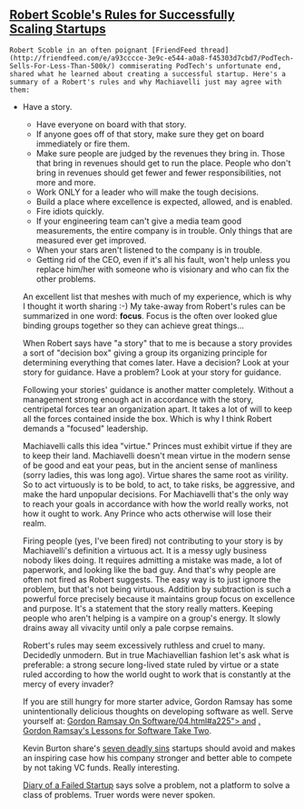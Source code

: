## [Robert Scoble's Rules for Successfully Scaling Startups](/blog/2008/7/18/robert-scobles-rules-for-successfully-scaling-startups.html)

    

    Robert Scoble in an often poignant [FriendFeed thread](http://friendfeed.com/e/a93cccce-3e9c-e544-a0a8-f45303d7cbd7/PodTech-Sells-For-Less-Than-500k/) commiserating PodTech's unfortunate end, shared what he learned about creating a successful startup. Here's a summary of a Robert's rules and why Machiavelli just may agree with them:  

*   Have a story.  
    *   Have everyone on board with that story.  
    *   If anyone goes off of that story, make sure they get on board immediately or fire them.  
    *   Make sure people are judged by the revenues they bring in. Those that bring in revenues should get to run the place. People who don't bring in revenues should get fewer and fewer responsibilities, not more and more.  
    *   Work ONLY for a leader who will make the tough decisions.  
    *   Build a place where excellence is expected, allowed, and is enabled.  
    *   Fire idiots quickly.  
    *   If your engineering team can't give a media team good measurements, the entire company is in trouble. Only things that are measured ever get improved.  
    *   When your stars aren't listened to the company is in trouble.  
    *   Getting rid of the CEO, even if it's all his fault, won't help unless you replace him/her with someone who is visionary and who can fix the other problems.  

    An excellent list that meshes with much of my experience, which is why I thought it worth sharing :-) My take-away from Robert's rules can be summarized in one word: **focus**. Focus is the often over looked glue binding groups together so they can achieve great things...  

    When Robert says have "a story" that to me is because a story provides a sort of "decision box" giving a group its organizing principle for determining everything that comes later. Have a decision? Look at your story for guidance. Have a problem? Look at your story for guidance.  

    Following your stories' guidance is another matter completely. Without a management strong enough act in accordance with the story, centripetal forces tear an organization apart. It takes a lot of will to keep all the forces contained inside the box. Which is why I think Robert demands a "focused" leadership.  

    Machiavelli calls this idea "virtue." Princes must exhibit virtue if they are to keep their land. Machiavelli doesn't mean virtue in the modern sense of be good and eat your peas, but in the ancient sense of manliness (sorry ladies, this was long ago). Virtue shares the same root as virility. So to act virtuously is to be bold, to act, to take risks, be aggressive, and make the hard unpopular decisions. For Machiavelli that's the only way to reach your goals in accordance with how the world really works, not how it ought to work. Any Prince who acts otherwise will lose their realm.  

    Firing people (yes, I've been fired) not contributing to your story is by Machiavelli's definition a virtuous act. It is a messy ugly business nobody likes doing. It requires admitting a mistake was made, a lot of paperwork, and looking like the bad guy. And that's why people are often not fired as Robert suggests. The easy way is to just ignore the problem, but that's not being virtuous. Addition by subtraction is such a powerful force precisely because it maintains group focus on excellence and purpose. It's a statement that the story really matters. Keeping people who aren't helping is a vampire on a group's energy. It slowly drains away all vivacity until only a pale corpse remains.  

    Robert's rules may seem excessively ruthless and cruel to many. Decidedly unmodern. But in true Machiavellian fashion let's ask what is preferable: a strong secure long-lived state ruled by virtue or a state ruled according to how the world ought to work that is constantly at the mercy of every invader?  

    If you are still hungry for more starter advice, Gordon Ramsay has some unintentionally delicious thoughts on developing software as well. Serve yourself at: [Gordon Ramsay On Software/04.html#a225"> and](http://radio.weblogs.com/0103955/categories/stupidHumanProgramming/2006/07) [.  
    Gordon Ramsay's Lessons for Software Take Two](http://radio.weblogs.com/0103955/categories/stupidHumanProgramming/2007/07/12.html#a248).  

    Kevin Burton share's [seven deadly sins](http://feedblog.org/2008/07/19/monitor110-spinn3r-spam-and-blog-analysis-post-mortem/) startups should avoid and makes an inspiring case how his company stronger and better able to compete by not taking VC funds. Really interesting.  

    [Diary of a Failed Startup](http://diffle-history.blogspot.com/) says solve a problem, not a platform to solve a class of problems. Truer words were never spoken.    